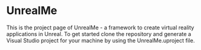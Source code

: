 # UnrealMe

This is the project page of UnrealMe - a framework to create virtual reality applications in Unreal. To get started clone the repository and generate a Visual Studio project for your machine by using the UnrealMe.uproject file.